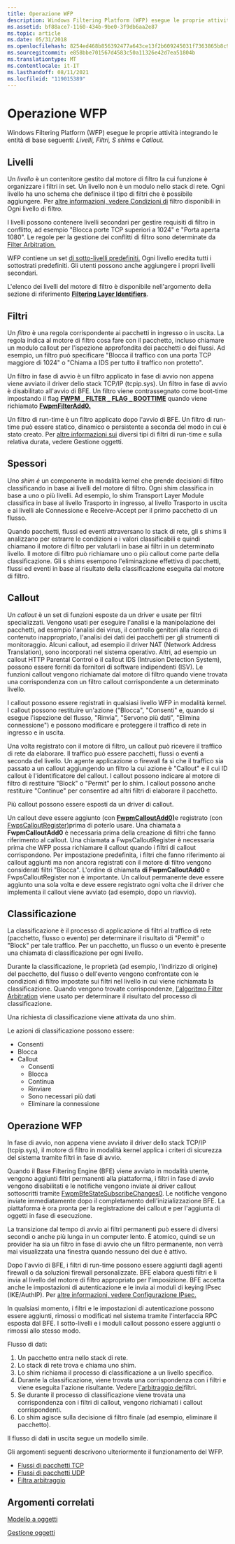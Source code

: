 ```yaml
---
title: Operazione WFP
description: Windows Filtering Platform (WFP) esegue le proprie attività integrando le entità di base livelli, filtri, s shims e callout seguenti.
ms.assetid: bf88ace7-1160-434b-9be0-3f9db6aa2e87
ms.topic: article
ms.date: 05/31/2018
ms.openlocfilehash: 8254ed468b856392477a643ce13f2b609245031f7363865b8c93ccfda64ba9fa
ms.sourcegitcommit: e858bbe701567d4583c50a11326e42d7ea51804b
ms.translationtype: MT
ms.contentlocale: it-IT
ms.lasthandoff: 08/11/2021
ms.locfileid: "119015389"
---
```

# <a name="wfp-operation"></a>Operazione WFP

Windows Filtering Platform (WFP) esegue le proprie attività integrando le entità di base seguenti: *Livelli,* *Filtri,* *S shims* e *Callout.*

## <a name="layers"></a>Livelli

Un *livello* è un contenitore gestito dal motore di filtro la cui funzione è organizzare i filtri in set. Un livello non è un modulo nello stack di rete. Ogni livello ha uno schema che definisce il tipo di filtri che è possibile aggiungere. Per [altre informazioni, vedere Condizioni di](filtering-conditions-available-at-each-filtering-layer.md) filtro disponibili in Ogni livello di filtro.

I livelli possono contenere livelli secondari per gestire requisiti di filtro in conflitto, ad esempio "Blocca porte TCP superiori a 1024" e "Porta aperta 1080". Le regole per la gestione dei conflitti di filtro sono determinate da [Filter Arbitration.](filter-arbitration.md)

WFP contiene un set [di sotto-livelli predefiniti.](management-filtering-sublayer-identifiers.md) Ogni livello eredita tutti i sottostrati predefiniti. Gli utenti possono anche aggiungere i propri livelli secondari.

L'elenco dei livelli del motore di filtro è disponibile nell'argomento della sezione di riferimento [**Filtering Layer Identifiers**](management-filtering-layer-identifiers-.md).

## <a name="filters"></a>Filtri

Un *filtro* è una regola corrispondente ai pacchetti in ingresso o in uscita. La regola indica al motore di filtro cosa fare con il pacchetto, incluso chiamare un modulo callout per l'ispezione approfondita dei pacchetti o dei flussi. Ad esempio, un filtro può specificare "Blocca il traffico con una porta TCP maggiore di 1024" o "Chiama a IDS per tutto il traffico non protetto".

Un filtro in fase di avvio è un filtro applicato in fase di avvio non appena viene avviato il driver dello stack TCP/IP (tcpip.sys). Un filtro in fase di avvio è disabilitato all'avvio di BFE. Un filtro viene contrassegnato come boot-time impostando il flag [**FWPM \_ FILTER \_ FLAG \_ BOOTTIME**](/windows/desktop/api/Fwpmtypes/ns-fwpmtypes-fwpm_filter0) quando viene richiamato [**FwpmFilterAdd0.**](/windows/desktop/api/Fwpmu/nf-fwpmu-fwpmfilteradd0)

Un filtro di run-time è un filtro applicato dopo l'avvio di BFE. Un filtro di run-time può essere statico, dinamico o persistente a seconda del modo in cui è stato creato. Per [altre informazioni sui](object-management.md) diversi tipi di filtri di run-time e sulla relativa durata, vedere Gestione oggetti.

## <a name="shims"></a>Spessori

Uno *shim è* un componente in modalità kernel che prende decisioni di filtro classificando in base ai livelli del motore di filtro. Ogni shim classifica in base a uno o più livelli. Ad esempio, lo shim Transport Layer Module classifica in base al livello Trasporto in ingresso, al livello Trasporto in uscita e ai livelli ale Connessione e Receive-Accept per il primo pacchetto di un flusso.

Quando pacchetti, flussi ed eventi attraversano lo stack di rete, gli s shims li analizzano per estrarre le condizioni e i valori classificabili e quindi chiamano il motore di filtro per valutarli in base ai filtri in un determinato livello. Il motore di filtro può richiamare uno o più callout come parte della classificazione. Gli s shims esempono l'eliminazione effettiva di pacchetti, flussi ed eventi in base al risultato della classificazione eseguita dal motore di filtro.

## <a name="callouts"></a>Callout

Un *callout* è un set di funzioni esposte da un driver e usate per filtri specializzati. Vengono usati per eseguire l'analisi e la manipolazione dei pacchetti, ad esempio l'analisi dei virus, il controllo genitori alla ricerca di contenuto inappropriato, l'analisi dei dati dei pacchetti per gli strumenti di monitoraggio. Alcuni callout, ad esempio il driver NAT (Network Address Translation), sono incorporati nel sistema operativo. Altri, ad esempio un callout HTTP Parental Control o il callout IDS (Intrusion Detection System), possono essere forniti da fornitori di software indipendenti (ISV). Le funzioni callout vengono richiamate dal motore di filtro quando viene trovata una corrispondenza con un filtro callout corrispondente a un determinato livello.

I callout possono essere registrati in qualsiasi livello WFP in modalità kernel. I callout possono restituire un'azione ("Blocca", "Consenti" e, quando si esegue l'ispezione del flusso, "Rinvia", "Servono più dati", "Elimina connessione") e possono modificare e proteggere il traffico di rete in ingresso e in uscita.

Una volta registrato con il motore di filtro, un callout può ricevere il traffico di rete da elaborare. Il traffico può essere pacchetti, flussi o eventi a seconda del livello. Un agente applicazione o firewall fa sì che il traffico sia passato a un callout aggiungendo un filtro la cui azione è "Callout" e il cui ID callout è l'identificatore del callout. I callout possono indicare al motore di filtro di restituire "Block" o "Permit" per lo shim. I callout possono anche restituire "Continue" per consentire ad altri filtri di elaborare il pacchetto.

Più callout possono essere esposti da un driver di callout.

Un callout deve essere aggiunto (con [**FwpmCalloutAdd0)**](/windows/desktop/api/Fwpmu/nf-fwpmu-fwpmcalloutadd0)e registrato (con [FwpsCalloutRegister)](/windows-hardware/drivers/ddi/_netvista/)prima di poterlo usare. Una chiamata a **FwpmCalloutAdd0** è necessaria prima della creazione di filtri che fanno riferimento al callout. Una chiamata a FwpsCalloutRegister è necessaria prima che WFP possa richiamare il callout quando i filtri di callout corrispondono. Per impostazione predefinita, i filtri che fanno riferimento ai callout aggiunti ma non ancora registrati con il motore di filtro vengono considerati filtri "Blocca". L'ordine di chiamata **di FwpmCalloutAdd0** e FwpsCalloutRegister non è importante. Un callout permanente deve essere aggiunto una sola volta e deve essere registrato ogni volta che il driver che implementa il callout viene avviato (ad esempio, dopo un riavvio).

## <a name="classification"></a>Classificazione

La classificazione è il processo di applicazione di filtri al traffico di rete (pacchetto, flusso o evento) per determinare il risultato di "Permit" o "Block" per tale traffico. Per un pacchetto, un flusso o un evento è presente una chiamata di classificazione per ogni livello.

Durante la classificazione, le proprietà (ad esempio, l'indirizzo di origine) del pacchetto, del flusso o dell'evento vengono confrontate con le condizioni di filtro impostate sui filtri nel livello in cui viene richiamata la classificazione. Quando vengono trovate corrispondenze, [l'algoritmo Filter Arbitration](filter-arbitration.md) viene usato per determinare il risultato del processo di classificazione.

Una richiesta di classificazione viene attivata da uno shim.

Le azioni di classificazione possono essere:

-   Consenti
-   Blocca
-   Callout
    -   Consenti
    -   Blocca
    -   Continua
    -   Rinviare
    -   Sono necessari più dati
    -   Eliminare la connessione

## <a name="wfp-operation"></a>Operazione WFP

In fase di avvio, non appena viene avviato il driver dello stack TCP/IP (tcpip.sys), il motore di filtro in modalità kernel applica i criteri di sicurezza del sistema tramite filtri in fase di avvio.

Quando il Base Filtering Engine (BFE) viene avviato in modalità utente, vengono aggiunti filtri permanenti alla piattaforma, i filtri in fase di avvio vengono disabilitati e le notifiche vengono inviate ai driver callout sottoscritti tramite [FwpmBfeStateSubscribeChanges0](/windows-hardware/drivers/ddi/fwpmk/nf-fwpmk-fwpmbfestatesubscribechanges0). Le notifiche vengono inviate immediatamente dopo il completamento dell'inizializzazione BFE. La piattaforma è ora pronta per la registrazione dei callout e per l'aggiunta di oggetti in fase di esecuzione.

La transizione dal tempo di avvio ai filtri permanenti può essere di diversi secondi o anche più lunga in un computer lento. È atomico, quindi se un provider ha sia un filtro in fase di avvio che un filtro permanente, non verrà mai visualizzata una finestra quando nessuno dei due è attivo.

Dopo l'avvio di BFE, i filtri di run-time possono essere aggiunti dagli agenti firewall o da soluzioni firewall personalizzate. BFE elabora questi filtri e li invia al livello del motore di filtro appropriato per l'imposizione. BFE accetta anche le impostazioni di autenticazione e le invia ai moduli di keying IPsec (IKE/AuthIP). Per [altre informazioni, vedere Configurazione IPsec.](ipsec-configuration.md)

In qualsiasi momento, i filtri e le impostazioni di autenticazione possono essere aggiunti, rimossi o modificati nel sistema tramite l'interfaccia RPC esposta dal BFE. I sotto-livelli e i moduli callout possono essere aggiunti o rimossi allo stesso modo.

Flusso di dati:

1.  Un pacchetto entra nello stack di rete.
2.  Lo stack di rete trova e chiama uno shim.
3.  Lo shim richiama il processo di classificazione a un livello specifico.
4.  Durante la classificazione, viene trovata una corrispondenza con i filtri e viene eseguita l'azione risultante. Vedere [l'arbitraggio dei](filter-arbitration.md)filtri.
5.  Se durante il processo di classificazione viene trovata una corrispondenza con i filtri di callout, vengono richiamati i callout corrispondenti.
6.  Lo shim agisce sulla decisione di filtro finale (ad esempio, eliminare il pacchetto).

Il flusso di dati in uscita segue un modello simile.

Gli argomenti seguenti descrivono ulteriormente il funzionamento del WFP.

-   [Flussi di pacchetti TCP](tcp-packet-flows.md)
-   [Flussi di pacchetti UDP](udp-packet-flows.md)
-   [Filtra arbitraggio](filter-arbitration.md)

## <a name="related-topics"></a>Argomenti correlati

<dl> <dt>

[Modello a oggetti](object-model.md)
</dt> <dt>

[Gestione oggetti](object-management.md)
</dt> </dl>

 

 